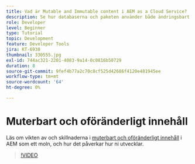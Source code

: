 ```yaml
---
title: Vad är Mutable and Immutable content i AEM as a Cloud Service?
description: Se hur databaserna och paketen använder både ändringsbart och oföränderligt innehåll och varför det är viktigt i AEM as a Cloud Service.
role: Developer
level: Beginner
type: Tutorial
topic: Development
feature: Developer Tools
jira: KT-6930
thumbnail: 330555.jpg
exl-id: 744ac321-2201-4083-9a14-0c0816b50729
duration: 8
source-git-commit: 9fef4b77a2c70c8cf525d42686f4120e481945ee
workflow-type: tm+mt
source-wordcount: '64'
ht-degree: 0%

---
```


# Muterbart och oföränderligt innehåll

Läs om vikten av och skillnaderna i [muterbart och oföränderligt innehåll](https://experienceleague.adobe.com/docs/experience-manager-cloud-service/implementing/developing/aem-project-content-package-structure.html) i AEM som ett moln, och hur det påverkar hur ni utvecklar.

>[!VIDEO](https://video.tv.adobe.com/v/330555?quality=12&learn=on)
